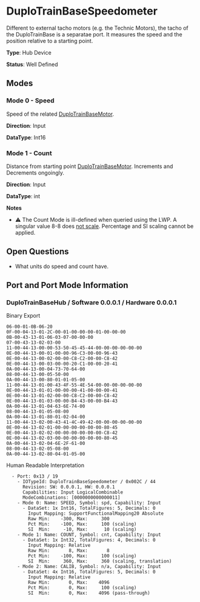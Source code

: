 # DuploTrainBaseSpeedometer

Different to external tacho motors (e.g. the Technic Motors), the tacho of the DuploTrainBase is a separatae port. It measures the speed and the position relative to a starting point.

**Type**: Hub Device

**Status**: Well Defined

## Modes

### Mode 0 - Speed

Speed of the related [DuploTrainBaseMotor](duplotrainbasemotor.md).

**Direction**: Input

**DataType**: Int16

### Mode 1 - Count

Distance from starting point [DuploTrainBaseMotor](duplotrainbasemotor.md). Increments and Decrements ongoingly.

**Direction**: Input

**DataType**: int

**Notes**
- ⚠ The Count Mode is ill-defined when queried using the LWP. A singular value 8-8 does [not scale](../lwp/note-value-scaling.md). Percentage and SI scaling cannot be applied.

## Open Questions

- What units do speed and count have.

## Port and Port Mode Information

### DuploTrainBaseHub / Software 0.0.0.1 / Hardware 0.0.0.1

Binary Export

````
06-00-01-0B-06-20
0F-00-04-13-01-2C-00-01-00-00-00-01-00-00-00
0B-00-43-13-01-06-03-07-00-00-00
07-00-43-13-02-03-00
11-00-44-13-00-00-53-50-45-45-44-00-00-00-00-00-00
0E-00-44-13-00-01-00-00-96-C3-00-00-96-43
0E-00-44-13-00-02-00-00-C8-C2-00-00-C8-42
0E-00-44-13-00-03-00-00-20-C1-00-00-20-41
0A-00-44-13-00-04-73-70-64-00
08-00-44-13-00-05-50-00
0A-00-44-13-00-80-01-01-05-00
11-00-44-13-01-00-43-4F-55-4E-54-00-00-00-00-00-00
0E-00-44-13-01-01-00-00-00-41-00-00-00-41
0E-00-44-13-01-02-00-00-C8-C2-00-00-C8-42
0E-00-44-13-01-03-00-00-B4-43-00-00-B4-43
0A-00-44-13-01-04-63-6E-74-00
08-00-44-13-01-05-08-00
0A-00-44-13-01-80-01-02-04-00
11-00-44-13-02-00-43-41-4C-49-42-00-00-00-00-00-00
0E-00-44-13-02-01-00-00-00-00-00-00-80-45
0E-00-44-13-02-02-00-00-00-00-00-00-C8-42
0E-00-44-13-02-03-00-00-00-00-00-00-80-45
0A-00-44-13-02-04-6E-2F-61-00
08-00-44-13-02-05-08-00
0A-00-44-13-02-80-04-01-05-00
````

Human Readable Interpretation

````
  - Port: 0x13 / 19
    - IOTypeId: DuploTrainBaseSpeedometer / 0x002C / 44
      Revision: SW: 0.0.0.1, HW: 0.0.0.1
      Capabilities: Input LogicalCombinable
      ModeCombinations: [0000000000000011]
    - Mode 0: Name: SPEED, Symbol: spd, Capability: Input
      - DataSet: 1x Int16, TotalFigures: 5, Decimals: 0
        Input Mapping: SupportFunctionalMapping20 Absolute
        Raw Min:    -300, Max:     300
        Pct Min:    -100, Max:     100 (scaling)
        SI  Min:     -10, Max:      10 (scaling)
    - Mode 1: Name: COUNT, Symbol: cnt, Capability: Input
      - DataSet: 1x Int32, TotalFigures: 4, Decimals: 0
        Input Mapping: Relative
        Raw Min:       8, Max:       8
        Pct Min:    -100, Max:     100 (scaling)
        SI  Min:     360, Max:     360 (scaling, translation)
    - Mode 2: Name: CALIB, Symbol: n/a, Capability: Input
      - DataSet: 4x Int16, TotalFigures: 5, Decimals: 0
        Input Mapping: Relative
        Raw Min:       0, Max:    4096
        Pct Min:       0, Max:     100 (scaling)
        SI  Min:       0, Max:    4096 (pass-through)
````